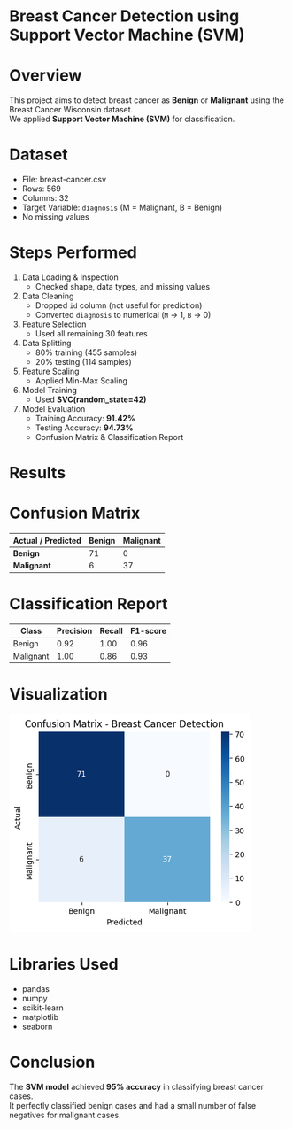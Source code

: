 # Breast Cancer Detection using Support Vector Machine (SVM)

# Overview
This project aims to detect breast cancer as **Benign** or **Malignant** using the Breast Cancer Wisconsin dataset.  
We applied **Support Vector Machine (SVM)** for classification.

# Dataset
- File: breast-cancer.csv
- Rows: 569
- Columns: 32
- Target Variable: `diagnosis` (M = Malignant, B = Benign)
- No missing values

# Steps Performed
1. Data Loading & Inspection
   - Checked shape, data types, and missing values
2. Data Cleaning
   - Dropped `id` column (not useful for prediction)
   - Converted `diagnosis` to numerical (`M` → 1, `B` → 0)
3. Feature Selection
   - Used all remaining 30 features
4. Data Splitting
   - 80% training (455 samples)
   - 20% testing (114 samples)
5. Feature Scaling
   - Applied Min-Max Scaling
6. Model Training
   - Used **SVC(random_state=42)**
7. Model Evaluation
   - Training Accuracy: **91.42%**
   - Testing Accuracy: **94.73%**
   - Confusion Matrix & Classification Report

# Results
# Confusion Matrix
| Actual / Predicted | Benign | Malignant |
|--------------------|--------|-----------|
| **Benign**         | 71     | 0         |
| **Malignant**      | 6      | 37        |

# Classification Report
| Class      | Precision | Recall | F1-score |
|------------|-----------|--------|----------|
| Benign     | 0.92      | 1.00   | 0.96     |
| Malignant  | 1.00      | 0.86   | 0.93     |

# Visualization
![Confusion Matrix](download.png)

# Libraries Used
- pandas
- numpy
- scikit-learn
- matplotlib
- seaborn
  
# Conclusion
The **SVM model** achieved **95% accuracy** in classifying breast cancer cases.  
It perfectly classified benign cases and had a small number of false negatives for malignant cases.
